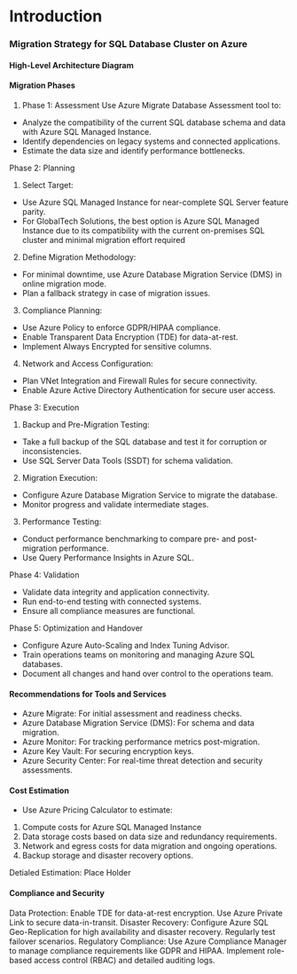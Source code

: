 # Introduction

### Migration Strategy for SQL Database Cluster on Azure

#### High-Level Architecture Diagram

#### Migration Phases
1. Phase 1: Assessment
Use Azure Migrate Database Assessment tool to:
- Analyze the compatibility of the current SQL database schema and data with Azure SQL Managed Instance.
- Identify dependencies on legacy systems and connected applications.
- Estimate the data size and identify performance bottlenecks.

Phase 2: Planning
1. Select Target:
- Use Azure SQL Managed Instance for near-complete SQL Server feature parity.
- For GlobalTech Solutions, the best option is Azure SQL Managed Instance due to its compatibility with the current on-premises SQL cluster and minimal migration effort required
2. Define Migration Methodology:
- For minimal downtime, use Azure Database Migration Service (DMS) in online migration mode.
- Plan a fallback strategy in case of migration issues.
3. Compliance Planning:
- Use Azure Policy to enforce GDPR/HIPAA compliance.
- Enable Transparent Data Encryption (TDE) for data-at-rest.
- Implement Always Encrypted for sensitive columns.
4. Network and Access Configuration:
- Plan VNet Integration and Firewall Rules for secure connectivity.
- Enable Azure Active Directory Authentication for secure user access.

Phase 3: Execution
1. Backup and Pre-Migration Testing:
- Take a full backup of the SQL database and test it for corruption or inconsistencies.
- Use SQL Server Data Tools (SSDT) for schema validation.
2. Migration Execution:
- Configure Azure Database Migration Service to migrate the database.
- Monitor progress and validate intermediate stages.
3. Performance Testing:
- Conduct performance benchmarking to compare pre- and post-migration performance.
- Use Query Performance Insights in Azure SQL.

Phase 4: Validation
- Validate data integrity and application connectivity.
- Run end-to-end testing with connected systems.
- Ensure all compliance measures are functional.

Phase 5: Optimization and Handover
- Configure Azure Auto-Scaling and Index Tuning Advisor.
- Train operations teams on monitoring and managing Azure SQL databases.
- Document all changes and hand over control to the operations team.

#### Recommendations for Tools and Services
- Azure Migrate: For initial assessment and readiness checks.
- Azure Database Migration Service (DMS): For schema and data migration.
- Azure Monitor: For tracking performance metrics post-migration.
- Azure Key Vault: For securing encryption keys.
- Azure Security Center: For real-time threat detection and security assessments.

#### Cost Estimation
- Use Azure Pricing Calculator to estimate:
1. Compute costs for Azure SQL Managed Instance
2. Data storage costs based on data size and redundancy requirements.
3. Network and egress costs for data migration and ongoing operations.
4. Backup storage and disaster recovery options.

Detialed Estimation: Place Holder



#### Compliance and Security
Data Protection:
Enable TDE for data-at-rest encryption.
Use Azure Private Link to secure data-in-transit.
Disaster Recovery:
Configure Azure SQL Geo-Replication for high availability and disaster recovery.
Regularly test failover scenarios.
Regulatory Compliance:
Use Azure Compliance Manager to manage compliance requirements like GDPR and HIPAA.
Implement role-based access control (RBAC) and detailed auditing logs.
